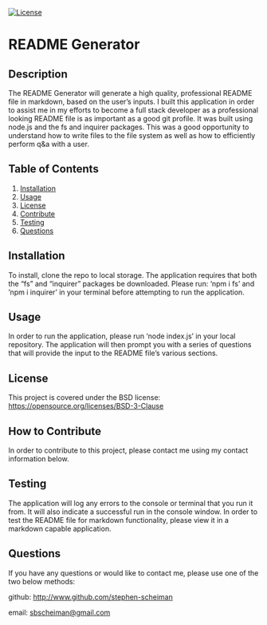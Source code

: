 [![License](https://img.shields.io/badge/License-BSD_3--Clause-blue.svg)](https://opensource.org/licenses/BSD-3-Clause)

  # README Generator 
  ## Description
  The README Generator will generate a high quality, professional README file in markdown, based on the user’s inputs. I built this application in order to assist me in my efforts to become a full stack developer as a professional looking README file is as important as a good git profile. It was built using node.js and the fs and inquirer packages. This was a good opportunity to understand how to write files to the file system as well as how to efficiently perform q&a with a user. 
  ## Table of Contents
  1. [Installation](#installation)
  2. [Usage](#usage)
  3. [License](#license)
  4. [Contribute](#contribute)
  5. [Testing](#tests)
  6. [Questions](#questions)
  ## Installation <a name="installation"></a>
  To install, clone the repo to local storage. The application requires that both the “fs” and “inquirer” packages be downloaded. Please run: ‘npm i fs’ and ’npm i inquirer’ in your terminal before attempting to run the application.
  ## Usage <a name="usage"></a>
  In order to run the application, please run ‘node index.js’ in your local repository. The application will then prompt you with a series of questions that will provide the input to the README file’s various sections.
  ## License <a name="license"></a>
  This project is covered under the BSD license: https://opensource.org/licenses/BSD-3-Clause
  ## How to Contribute <a name="contribute"></a>
  In order to contribute to this project, please contact me using my contact information below.
  ## Testing <a name="tests"></a>
  The application will log any errors to the console or terminal that you run it from. It will also indicate a successful run in the console window. In order to test the README file for markdown functionality, please view it in a markdown capable application.
  ## Questions <a name="questions"></a>
  If you have any questions or would like to contact me, please use one of the two below methods:

  github: http://www.github.com/stephen-scheiman

  email: sbscheiman@gmail.com